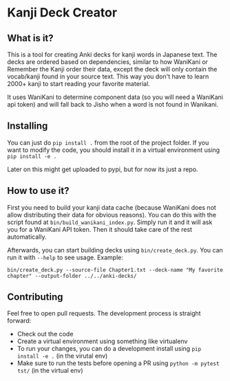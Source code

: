 # Kanji Deck Creator
## What is it?
This is a tool for creating Anki decks for kanji words in Japanese text.
The decks are ordered based on dependencies, similar to how WaniKani or Remember the Kanji order their data, 
except the deck will only contain the vocab/kanji found in your source text. This way you don't have to learn 2000+ 
kanji to start reading your favorite material.

It uses WaniKani to determine component data (so you will need a WaniKani api token) and will fall back
to Jisho when a word is not found in Wanikani.

## Installing
You can just do `pip install .` from the root of the project folder. If you want to modify the code,
you should install it in a virtual environment using `pip install -e .` 

Later on this might get uploaded to pypi, but for now its just a repo.

## How to use it?
First you need to build your kanji data cache 
(because WaniKani does not allow distributing their data for obvious reasons). You can do this with
the script found at `bin/build_wanikani_index.py`. Simply run it and it will ask you for a WaniKani 
API token. Then it should take care of the rest automatically.

Afterwards, you can start building decks using `bin/create_deck.py`. You can run it with `--help` to see
usage. Example:
```
bin/create_deck.py --source-file Chapter1.txt --deck-name "My favorite chapter" --output-folder ../../anki-decks/
```

## Contributing
Feel free to open pull requests. The development process is straight forward: 
* Check out the code
* Create a virtual environment using something like virtualenv
* To run your changes, you can do a development install using `pip install -e .` (in the virutal env)
* Make sure to run the tests before opening a PR using `python -m pytest tst/` (in the virtual env)

